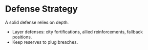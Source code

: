 # Defense Strategy

A solid defense relies on depth.

- Layer defenses: city fortifications, allied reinforcements, fallback positions.
- Keep reserves to plug breaches.
